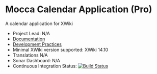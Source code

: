 # Mocca Calendar Application (Pro)

A calendar application for XWiki

* Project Lead: N/A
* [Documentation](https://store.xwiki.com/xwiki/bin/view/Extension/CalendarApplication)
* [Development Practices](http://dev.xwiki.org)
* Minimal XWiki version supported: XWiki 14.10
* Translations N/A
* Sonar Dashboard: N/A
* Continuous Integration Status: [![Build Status](http://ci.xwikisas.com/view/All/job/xwikisas/job/application-mocca-calendar/job/master/badge/icon)](http://ci.xwikisas.com/view/All/job/xwikisas/job/application-mocca-calendar/job/master/)
